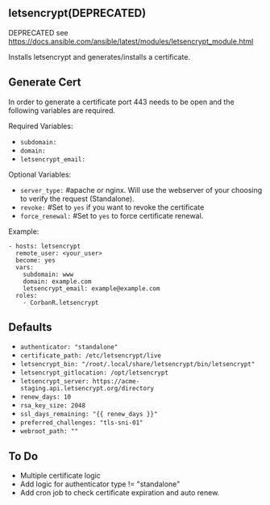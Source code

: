letsencrypt(DEPRECATED)
-------------------
DEPRECATED see https://docs.ansible.com/ansible/latest/modules/letsencrypt_module.html

Installs letsencrypt and generates/installs a certificate.


Generate Cert
-------------
In order to generate a certificate port 443 needs to be open and the following variables are required.

Required Variables:

- `subdomain:`
- `domain:`
- `letsencrypt_email:`

Optional Variables:
- `server_type:` #apache or nginx. Will use the webserver of your choosing to verify the request (Standalone).
- `revoke:` #Set to `yes` if you want to revoke the certificate
- `force_renewal:` #Set to `yes` to force certificate renewal.

Example:

```
- hosts: letsencrypt
  remote_user: <your_user>
  become: yes
  vars:
    subdomain: www
    domain: example.com
    letsencrypt_email: example@example.com
  roles:
    - CorbanR.letsencrypt
```

Defaults
--------
- `authenticator: "standalone"`
- `certificate_path: /etc/letsencrypt/live`
- `letsencrypt_bin: "/root/.local/share/letsencrypt/bin/letsencrypt"`
- `letsencrypt_gitlocation: /opt/letsencrypt`
- `letsencrypt_server: https://acme-staging.api.letsencrypt.org/directory`
- `renew_days: 10`
- `rsa_key_size: 2048`
- `ssl_days_remaining: "{{ renew_days }}"`
- `preferred_challenges: "tls-sni-01"`
- `webroot_path: ""`

To Do
-----
- Multiple certificate logic
- Add logic for authenticator type != "standalone"
- Add cron job to check certificate expiration and auto renew.
